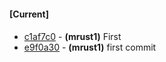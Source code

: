
#### [Current]

#### 
 * [c1af7c0](../../commit/c1af7c0) - __(mrust1)__ First
 * [e9f0a30](../../commit/e9f0a30) - __(mrust1)__ first commit
